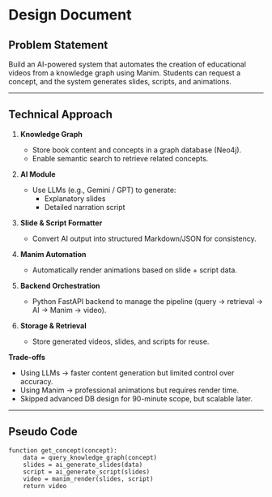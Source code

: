 # Design Document

## Problem Statement
Build an AI-powered system that automates the creation of educational videos from a knowledge graph using Manim. Students can request a concept, and the system generates slides, scripts, and animations.

---

## Technical Approach
1. **Knowledge Graph**  
   - Store book content and concepts in a graph database (Neo4j).  
   - Enable semantic search to retrieve related concepts.  

2. **AI Module**  
   - Use LLMs (e.g., Gemini / GPT) to generate:  
     - Explanatory slides  
     - Detailed narration script  

3. **Slide & Script Formatter**  
   - Convert AI output into structured Markdown/JSON for consistency.  

4. **Manim Automation**  
   - Automatically render animations based on slide + script data.  

5. **Backend Orchestration**  
   - Python FastAPI backend to manage the pipeline (query → retrieval → AI → Manim → video).  

6. **Storage & Retrieval**  
   - Store generated videos, slides, and scripts for reuse.  

**Trade-offs**  
- Using LLMs → faster content generation but limited control over accuracy.  
- Using Manim → professional animations but requires render time.  
- Skipped advanced DB design for 90-minute scope, but scalable later.

---

## Pseudo Code
```pseudo
function get_concept(concept):
    data = query_knowledge_graph(concept)
    slides = ai_generate_slides(data)
    script = ai_generate_script(slides)
    video = manim_render(slides, script)
    return video
